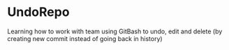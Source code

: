 # UndoRepo
Learning how to work with team using GitBash to undo, edit and delete (by creating new commit instead of going back in history)
